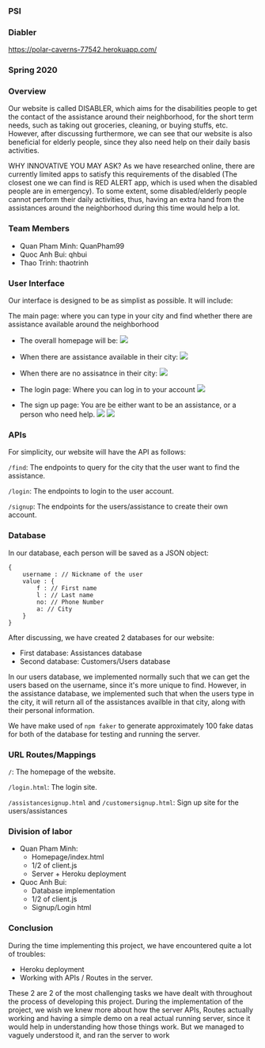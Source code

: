 ### PSI ###
### Diabler ###
https://polar-caverns-77542.herokuapp.com/
### Spring 2020 ###

### Overview ### 
Our website is called DISABLER, which aims for the disabilities people to get the contact of the assistance around their neighborhood, for the short term needs, such as taking out groceries, cleaning, or buying stuffs, etc. However, after discussing furthermore, we can see that our website is also beneficial for elderly people, since they also need help on their daily basis activities.

WHY INNOVATIVE YOU MAY ASK?
As we have researched online, there are currently limited apps to satisfy this requirements of the disabled (The closest one we can find is RED ALERT app, which is used when the disabled people are in emergency). To some extent, some disabled/elderly people cannot perform their daily activities, thus, having an extra hand from the assistances around the neighborhood during this time would help a lot.


### Team Members ### 
- Quan Pham Minh: QuanPham99
- Quoc Anh Bui: qhbui
- Thao Trinh: thaotrinh

### User Interface ###
Our interface is designed to be as simplist as possible. It will include:

The main page: where you can type in your city and find whether there are assistance available around the neighborhood

- The overall homepage will be:
![](../client/img/homepage.jpg)

- When there are assistance available in their city: 
![](../client/img/homepage_found.jpg)

- When there are no assisatnce in their city:
![](../client/img/homepage_notfound.jpg)

- The login page: Where you can log in to your account 
![](../client/img/login.jpg)

- The sign up page: You are be either want to be an assistance, or a person who need help. 
![](../client/img/signup.jpg)
![](../client/img/signup2.jpg)


### APIs ###
For simplicity, our website will have the API as follows:

```/find```: The endpoints to query for the city that the user want to find the assistance.

```/login```: The endpoints to login to the user account.

```/signup```: The endpoints for the users/assistance to create their own account. 

### Database ###
In our database, each person will be saved as a JSON object:
```
{
    username : // Nickname of the user
    value : {
        f : // First name
        l : // Last name
        no: // Phone Number
        a: // City
    }
}
``` 

After discussing, we have created 2 databases for our website:
- First database: Assistances database 
- Second database: Customers/Users database

In our users database, we implemented normally such that we can get the users based on the username, since it's more unique to find. However, in the assistance database, we implemented such that when the users type in the city, it will return all of the assistances availble in that city, along with their personal information. 

We have make used of ```npm faker``` to generate approximately 100 fake datas for both of the database for testing and running the server. 

### URL Routes/Mappings ###
```/```: The homepage of the website.

```/login.html```: The login site.

```/assistancesignup.html``` and ```/customersignup.html```: Sign up site for the users/assistances 

### Division of labor ###
- Quan Pham Minh:
  + Homepage/index.html
  + 1/2 of client.js
  + Server + Heroku deployment
- Quoc Anh Bui: 
  + Database implementation
  + 1/2 of client.js
  + Signup/Login html

### Conclusion ###

During the time implementing this project, we have encountered quite a lot of troubles:
- Heroku deployment
- Working with APIs / Routes in the server.
  
These 2 are 2 of the most challenging tasks we have dealt with throughout the process of developing this project. During the implementation of the project, we wish we knew more about how the server APIs, Routes actually working and having a simple demo on a real actual running server, since it would help in understanding how those things work. But we managed to vaguely understood it, and ran the server to work 